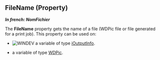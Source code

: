 
## FileName (Property)

***In french: NomFichier***
	



<a name="XUse"></a>
<a name="Use"></a>
<a name="description"></a>
The **FileName** property gets the name of a file (WDPic file or file generated for a print job). This property can be used on:

- ![WINDEV](https://doc.pcsoft.fr/ext/images/us/WD.png) a variable of type [iOutputInfo](../WDLang5/1410088954.md).

- a variable of type [WDPic](../WDLang1/1000023503.md). 




